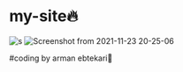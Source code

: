 # my-site:fire:
![s](https://user-images.githubusercontent.com/93611871/139942790-67f9c514-2773-4f37-9bc3-7473e9f265df.PNG)
![Screenshot from 2021-11-23 20-25-06](https://user-images.githubusercontent.com/93611871/144634495-d2b6f1b3-29cd-488d-8c97-d65b8fb69c6c.png)


#coding by arman ebtekari:wave:
